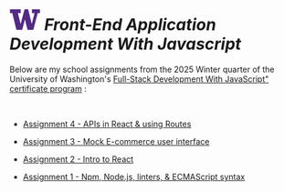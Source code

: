 # ![UW logo](UW.png) _Front-End Application Development With Javascript_

Below are my school assignments from the 2025 Winter quarter of the University of Washington's [Full-Stack Development With JavaScript" certificate program](https://www.pce.uw.edu/certificates/full-stack-development-with-javascript) :

<br>

* [Assignment 4 - APIs in React & using Routes](./Assignment4/README.md)

* [Assignment 3 - Mock E-commerce user interface](./Class3/README.md)

* [Assignment 2 - Intro to React](./Class2/README.md)

* [Assignment 1 - Npm, Node.js, linters, & ECMAScript syntax](./Class1/README.md)
